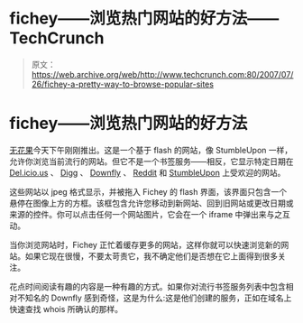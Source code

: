 # fichey——浏览热门网站的好方法——TechCrunch

> 原文：<https://web.archive.org/web/http://www.techcrunch.com:80/2007/07/26/fichey-a-pretty-way-to-browse-popular-sites>

# fichey——浏览热门网站的好方法

 [](https://web.archive.org/web/20211026124015/https://beta.techcrunch.com/wp-content/uploads/2007/07/fischybig.png) [无花果](https://web.archive.org/web/20211026124015/http://www.fichey.com/)今天下午刚刚推出。这是一个基于 flash 的网站，像 StumbleUpon 一样，允许你浏览当前流行的网站。但它不是一个书签服务——相反，它显示特定日期在 [Del.icio.us](https://web.archive.org/web/20211026124015/http://www.crunchbase.com/company/delicious) 、 [Digg](https://web.archive.org/web/20211026124015/http://www.crunchbase.com/company/digg) 、 [Downfly](https://web.archive.org/web/20211026124015/http://www.downfly.com/) 、 [Reddit](https://web.archive.org/web/20211026124015/http://www.reddit.com/) 和 [StumbleUpon](https://web.archive.org/web/20211026124015/http://www.crunchbase.com/company/stumbleupon) 上受欢迎的网站。

这些网站以 jpeg 格式显示，并被拖入 Fichey 的 flash 界面，该界面只包含一个悬停在图像上方的方框。该框包含允许您移动到新网站、回到旧网站或更改日期或来源的控件。你可以点击任何一个网站图片，它会在一个 iframe 中弹出来与之互动。

当你浏览网站时，Fichey 正忙着缓存更多的网站，这样你就可以快速浏览新的网站。如果它现在很慢，不要太苛责它，我不确定他们是否想在它上面得到很多关注。

花点时间阅读有趣的内容是一种有趣的方式。如果你对流行书签服务列表中包含相对不知名的 Downfly 感到奇怪，这是为什么:这是他们创建的服务，正如在域名上快速查找 whois 所确认的那样。